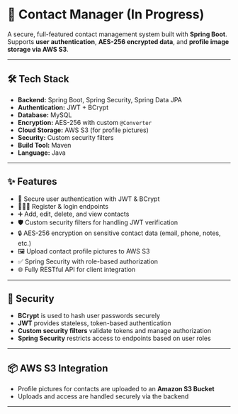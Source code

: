 # 📇 Contact Manager (In Progress)

A secure, full-featured contact management system built with **Spring Boot**.  
Supports **user authentication**, **AES-256 encrypted data**, and **profile image storage via AWS S3**.

---

## 🛠️ Tech Stack

- **Backend:** Spring Boot, Spring Security, Spring Data JPA 
- **Authentication:** JWT + BCrypt  
- **Database:** MySQL  
- **Encryption:** AES-256 with custom `@Converter`  
- **Cloud Storage:** AWS S3 (for profile pictures)  
- **Security:** Custom security filters 
- **Build Tool:** Maven 
- **Language:** Java  

---

## ✨ Features

- 🔐 Secure user authentication with JWT & BCrypt  
- 🧑‍🤝‍🧑 Register & login endpoints  
- ➕ Add, edit, delete, and view contacts  
- 🛡️ Custom security filters for handling JWT verification  
- 🔒 AES-256 encryption on sensitive contact data (email, phone, notes, etc.)  
- 🖼️ Upload contact profile pictures to AWS S3  
- ✅ Spring Security with role-based authorization  
- 🌐 Fully RESTful API for client integration
---

## 🔐 Security

- **BCrypt** is used to hash user passwords securely  
- **JWT** provides stateless, token-based authentication  
- **Custom security filters** validate tokens and manage authorization  
- **Spring Security** restricts access to endpoints based on user roles  

---

## 📦 AWS S3 Integration

- Profile pictures for contacts are uploaded to an **Amazon S3 Bucket**  
- Uploads and access are handled securely via the backend  

---
